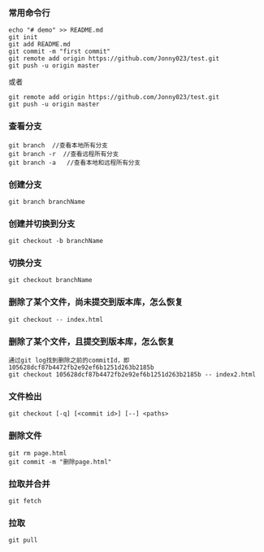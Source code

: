 ### 常用命令行

```
echo "# demo" >> README.md
git init
git add README.md
git commit -m "first commit"
git remote add origin https://github.com/Jonny023/test.git
git push -u origin master
```

或者

```
git remote add origin https://github.com/Jonny023/test.git
git push -u origin master
```

### 查看分支

```
git branch  //查看本地所有分支
git branch -r  //查看远程所有分支
git branch -a   //查看本地和远程所有分支
```

### 创建分支

```
git branch branchName
```

### 创建并切换到分支

```
git checkout -b branchName
```

### 切换分支

```
git checkout branchName
```

### 删除了某个文件，尚未提交到版本库，怎么恢复

```
git checkout -- index.html
```

### 删除了某个文件，且提交到版本库，怎么恢复

```
通过git log找到删除之前的commitId，即105628dcf87b4472fb2e92ef6b1251d263b2185b
git checkout 105628dcf87b4472fb2e92ef6b1251d263b2185b -- index2.html
```

### 文件检出

```
git checkout [-q] [<commit id>] [--] <paths>
```

### 删除文件

```
git rm page.html
git commit -m "删除page.html"
```

### 拉取并合并

```
git fetch
```

### 拉取

```
git pull
```
